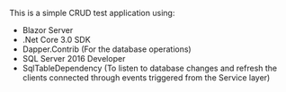 
This is a simple CRUD test application using:

- Blazor Server
- .Net Core 3.0 SDK
- Dapper.Contrib (For the database operations)
- SQL Server 2016 Developer
- SqlTableDependency (To listen to database changes and refresh the clients connected through events triggered from the Service layer)

